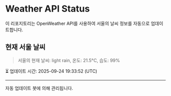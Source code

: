
# Weather API Status

이 리포지토리는 OpenWeather API를 사용하여 서울의 날씨 정보를 자동으로 업데이트합니다.

## 현재 서울 날씨
> 서울의 현재 날씨: light rain, 온도: 21.5°C, 습도: 99%

⏳ 업데이트 시간: 2025-09-24 19:33:52 (UTC)

---
자동 업데이트 봇에 의해 관리됩니다.
